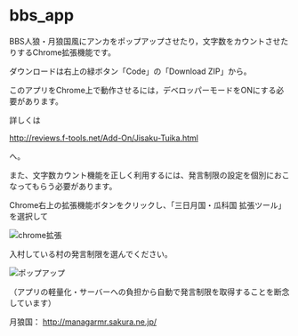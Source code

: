 # bbs_app
BBS人狼・月狼国風にアンカをポップアップさせたり，文字数をカウントさせたりするChrome拡張機能です。

ダウンロードは右上の緑ボタン「Code」の「Download ZIP」から。

このアプリをChrome上で動作させるには，デベロッパーモードをONにする必要があります。

詳しくは

<http://reviews.f-tools.net/Add-On/Jisaku-Tuika.html>

へ。


また、文字数カウント機能を正しく利用するには、発言制限の設定を個別におこなってもらう必要があります。

Chrome右上の拡張機能ボタンをクリックし、「三日月国・瓜科国 拡張ツール」を選択して

![chrome拡張](https://imgur.com/a/PZYV8wc)

入村している村の発言制限を選んでください。

![ポップアップ](https://imgur.com/a/rd9L1cQ)

（アプリの軽量化・サーバーへの負担から自動で発言制限を取得することを断念しています）

月狼国： <http://managarmr.sakura.ne.jp/>
